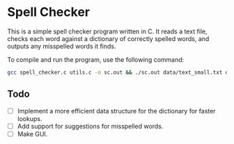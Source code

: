 # Spell Checker

This is a simple spell checker program written in C. It reads a text file, checks each word against a dictionary of correctly spelled words, and outputs any misspelled words it finds.

To compile and run the program, use the following command:

```bash
gcc spell_checker.c utils.c -o sc.out && ./sc.out data/text_small.txt data/dictionary.txt
```

## Todo

- [ ] Implement a more efficient data structure for the dictionary for faster lookups.
- [ ] Add support for suggestions for misspelled words.
- [ ] Make GUI.
